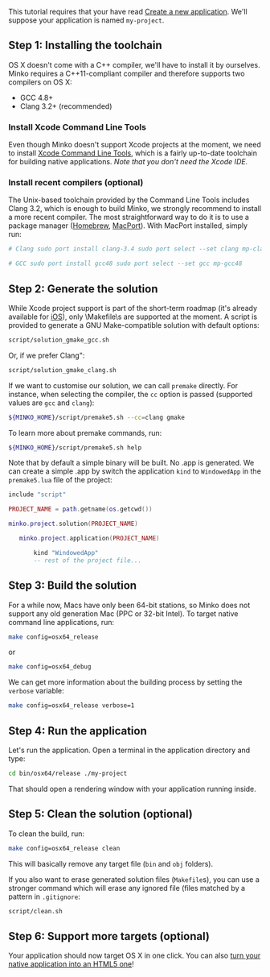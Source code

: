This tutorial requires that your have read [Create a new application](../tutorial/Create_a_new_application.md). We'll suppose your application is named `my-project`.

Step 1: Installing the toolchain
--------------------------------

OS X doesn't come with a C++ compiler, we'll have to install it by ourselves. Minko requires a C++11-compliant compiler and therefore supports two compilers on OS X:

-   GCC 4.8+
-   Clang 3.2+ (recommended)

### Install Xcode Command Line Tools

Even though Minko doesn't support Xcode projects at the moment, we need to install [Xcode Command Line Tools](https://developer.apple.com/downloads/index.action), which is a fairly up-to-date toolchain for building native applications. *Note that you don't need the Xcode IDE.*

### Install recent compilers (optional)

The Unix-based toolchain provided by the Command Line Tools includes Clang 3.2, which is enough to build Minko, we strongly recommend to install a more recent compiler. The most straightforward way to do it is to use a package manager ([Homebrew](http://brew.sh/), [MacPort](http://www.macports.org/)). With MacPort installed, simply run:

```bash
# Clang sudo port install clang-3.4 sudo port select --set clang mp-clang-3.4

# GCC sudo port install gcc48 sudo port select --set gcc mp-gcc48
```


Step 2: Generate the solution
-----------------------------

While Xcode project support is part of the short-term roadmap (it's already available for [iOS](../tutorial/Targetting_iOS.md)), only \Makefile\s are supported at the moment. A script is provided to generate a GNU Make-compatible solution with default options:

```bash
script/solution_gmake_gcc.sh
```


Or, if we prefer Clang":

```bash
script/solution_gmake_clang.sh
```


If we want to customise our solution, we can call `premake` directly. For instance, when selecting the compiler, the `cc` option is passed (supported values are `gcc` and `clang`):

```bash
${MINKO_HOME}/script/premake5.sh --cc=clang gmake 
```


To learn more about premake commands, run:

```bash
${MINKO_HOME}/script/premake5.sh help
```


Note that by default a simple binary will be built. No .app is generated. We can create a simple .app by switch the application `kind` to `WindowedApp` in the `premake5.lua` file of the project:

```lua
include "script"

PROJECT_NAME = path.getname(os.getcwd())

minko.project.solution(PROJECT_NAME)

   minko.project.application(PROJECT_NAME)

       kind "WindowedApp"
       -- rest of the project file...

```


Step 3: Build the solution
--------------------------

For a while now, Macs have only been 64-bit stations, so Minko does not support any old generation Mac (PPC or 32-bit Intel). To target native command line applications, run:

```bash
make config=osx64_release
```


or

```bash
make config=osx64_debug
```


We can get more information about the building process by setting the `verbose` variable:

```bash
make config=osx64_release verbose=1
```


Step 4: Run the application
---------------------------

Let's run the application. Open a terminal in the application directory and type:

```bash
cd bin/osx64/release ./my-project
```


That should open a rendering window with your application running inside.

Step 5: Clean the solution (optional)
-------------------------------------

To clean the build, run:

```bash
make config=osx64_release clean
```


This will basically remove any target file (`bin` and `obj` folders).

If you also want to erase generated solution files (`Makefile`s), you can use a stronger command which will erase any ignored file (files matched by a pattern in `.gitignore`:

```bash
script/clean.sh
```


Step 6: Support more targets (optional)
---------------------------------------

Your application should now target OS X in one click. You can also [turn your native application into an HTML5 one](../tutorial/Targeting_HTML5.md)!
